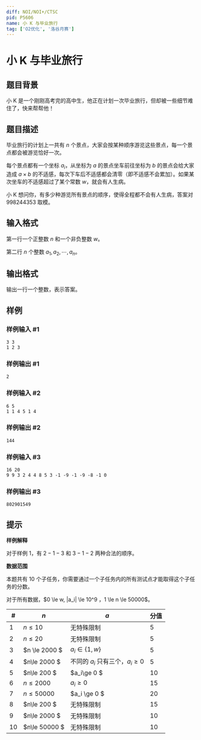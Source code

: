 ```yaml
---
diff: NOI/NOI+/CTSC
pid: P5606
name: 小 K 与毕业旅行
tag: ['O2优化', '洛谷月赛']
---
```

# 小 K 与毕业旅行
## 题目背景

小 K 是一个刚刚高考完的高中生，他正在计划一次毕业旅行，但却被一些细节难住了，快来帮帮他！
## 题目描述

毕业旅行的计划上一共有 $n$ 个景点，大家会按某种顺序游览这些景点，每一个景点都会被游览恰好一次。

每个景点都有一个坐标 $a_i$，从坐标为 $a$ 的景点坐车前往坐标为 $b$ 的景点会给大家造成 $a \times b$ 的不适感，每次下车后不适感都会清零（即不适感不会累加）。如果某次坐车的不适感超过了某个常数 $w$，就会有人生病。

小 K 想问你，有多少种游览所有景点的顺序，使得全程都不会有人生病，答案对 $998244353$ 取模。
## 输入格式

第一行一个正整数 $n$ 和一个非负整数 $w$。

第二行 $n$ 个整数 $a_1, a_2, \cdots, a_n$。
## 输出格式

输出一行一个整数，表示答案。
## 样例

### 样例输入 #1
```
3 3
1 2 3
```
### 样例输出 #1
```
2
```
### 样例输入 #2
```
6 5
1 1 4 5 1 4
```
### 样例输出 #2
```
144
```
### 样例输入 #3
```
16 20
9 9 3 2 4 4 8 5 3 -1 -9 -1 -9 -8 -1 0
```
### 样例输出 #3
```
802901549
```
## 提示

**样例解释**

对于样例 $1$，有 $2-1-3$ 和 $3-1-2$ 两种合法的顺序。

**数据范围**

本题共有 $10$ 个子任务，你需要通过一个子任务内的所有测试点才能取得这个子任务的分数。

对于所有数据，$0 \le w, |a_i| \le 10^9 $，$1 \le n \le 50000$。

| # | $n$ | $a$ | 分值 |
| ---- | ---- | ---- | ---- |
| 1 | $n \le 10$ | 无特殊限制 | $5$ |
| 2 | $n \le 20$ | 无特殊限制 | $5$ |
| 3 | $n \le 2000 $ | $a_i \in \{ 1,w \}$ | $5$ |
| 4 | $n\le 2000 $ | 不同的 $a_i$ 只有三个，$a_i \ge 0$ | $5$ |
| 5 | $n\le 200 $ | $a_i\ge 0 $ | $10$ |
| 6 | $n\le 2000$ | $a_i\ge 0$ | $15$ |
| 7 | $n\le 50000$ | $a_i \ge 0 $ | $20$ |
| 8 | $n\le 200 $ | 无特殊限制 | $15$ |
| 9 | $n\le 2000 $ | 无特殊限制 | $10$ |
| 10 | $n\le 50000 $ | 无特殊限制 | $10$ |
